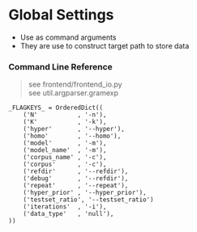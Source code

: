 # Global Settings

* Use as command arguments
* They are use to construct target path to store data

### Command Line Reference

> see frontend/frontend_io.py <br>
> see util.argparser.gramexp

    _FLAGKEYS_ = OrderedDict((
        ('N'           , '-n'),
        ('K'           , '-k'),
        ('hyper'       , '--hyper'),
        ('homo'        , '--homo'),
        ('model'       , '-m'),
        ('model_name'  , '-m'),
        ('corpus_name' , '-c'),
        ('corpus'      , '-c'),
        ('refdir'      , '--refdir'),
        ('debug'       , '--refdir'),
        ('repeat'      , '--repeat'),
        ('hyper_prior' , '--hyper_prior'),
        ('testset_ratio', '--testset_ratio')
        ('iterations'  , '-i'),
        ('data_type'   , 'null'),
    ))
